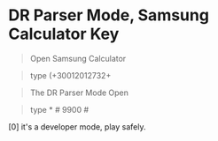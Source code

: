 # DR Parser Mode, Samsung Calculator Key

> Open Samsung Calculator 

> type (+30012012732+

> The DR Parser Mode Open 

> type * # 9900 #

[0] it's a developer mode, play safely.
